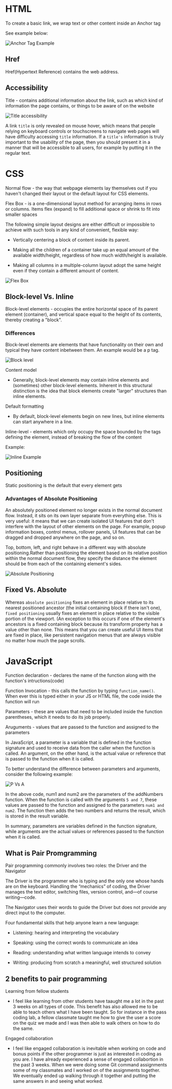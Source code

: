 
# HTML

To create a basic link, we wrap text or other content inside an Anchor tag

See example below:

![Anchor Tag Example](notePics/anchorTagex.png)

## Href

Href(Hypertext Reference) contains the web address.

## Accessibility

Title - contains additional information about the link, such as which kind of information the page contains, or things to be aware of on the website

![Title accessibility](notePics/title.png)

A link `title` is only revealed on mouse hover, which means that people relying on keyboard controls or touchscreens to navigate web pages will have difficulty accessing `title` information. If a `title's` information is truly important to the usability of the page, then you should present it in a manner that will be accessible to all users, for example by putting it in the regular text.

# CSS

Normal flow - the way that webpage elements lay themselves out if you haven't changed their layout or the default layout for CSS elements.

Flex Box - is a one-dimensional layout method for arranging items in rows or columns. Items flex (expand) to fill additional space or shrink to fit into smaller spaces

The following simple layout designs are either difficult or impossible to achieve with such tools in any kind of convenient, flexible way:

- Vertically centering a block of content inside its parent.

- Making all the children of a container take up an equal amount of the available width/height, regardless of how much width/height is available.

- Making all columns in a multiple-column layout adopt the same height even if they contain a different amount of content.

![Flex Box](notePics/flex.jpg)

## Block-level Vs. Inline

Block-level elements - occupies the entire horizontal space of its parent element (container), and vertical space equal to the height of its contents, thereby creating a "block".

### Differences

Block-level elements are elements that have functionality on their own and typical they have content inbetween them. An example would be a p tag.

![Block level](notePics/blockLevelcomp.png)

Content model

- Generally, block-level elements may contain inline elements and (sometimes) other block-level elements. Inherent in this structural distinction is the idea that block elements create "larger" structures than inline elements.

Default formatting

- By default, block-level elements begin on new lines, but inline elements can start anywhere in a line.

Inline-level - elements which only occupy the space bounded by the tags defining the element, instead of breaking the flow of the content

Example:

![Inline Example](notePics/inline-levelComp.png)

## Positioning

Static positioning is the default that every element gets

### Advantages of Absolute Positioning

An absolutely positioned element no longer exists in the normal document flow. Instead, it sits on its own layer separate from everything else. This is very useful: it means that we can create isolated UI features that don't interfere with the layout of other elements on the page. For example, popup information boxes, control menus, rollover panels, UI features that can be dragged and dropped anywhere on the page, and so on.

Top, bottom, left, and right behave in a different way with absolute positioning.Rather than positioning the element based on its relative position within the normal document flow, they specify the distance the element should be from each of the containing element's sides.

![Absolute Positioning](notePics/absolutepostionig.png)

## Fixed Vs. Absolute

Whereas `absolute positioning` fixes an element in place relative to its nearest positioned ancestor (the initial containing block if there isn't one), `fixed positioning` usually fixes an element in place relative to the visible portion of the viewport. (An exception to this occurs if one of the element's ancestors is a fixed containing block because its transform property has a value other than none. This means that you can create useful UI items that are fixed in place, like persistent navigation menus that are always visible no matter how much the page scrolls.

# JavaScript

Function declaration - declares the name of the function along with the function's intructions(code)

Function Invocation - this calls the function by typing `function_name()`. When ever this is typed either in your JS or HTML file, the code inside the function will run

Parameters - these are values that need to be included inside the function parentheses, which it needs to do its job properly.

Aruguments - values that are passed to the function and assigned to the parameters 

In JavaScript, a parameter is a variable that is defined in the function signature and used to receive data from the caller when the function is called. An argument, on the other hand, is the actual value or reference that is passed to the function when it is called.

To better understand the difference between parameters and arguments, consider the following example:

![P Vs A](notePics/ParametersVsArguments.png)

In the above code, num1 and num2 are the parameters of the addNumbers function. When the function is called with the arguments `5 and 7`, these values are passed to the function and assigned to the parameters `num1 and num2`. The function then adds the two numbers and returns the result, which is stored in the result variable.

In summary, parameters are variables defined in the function signature, while arguments are the actual values or references passed to the function when it is called.


## What is Pair Promgramming

Pair programming commonly involves two roles: the Driver and the Navigator

The Driver is the programmer who is typing and the only one whose hands are on the keyboard. Handling the “mechanics” of coding, the Driver manages the text editor, switching files, version control, and—of course writing—code. 

The Navigator uses their words to guide the Driver but does not provide any direct input to the computer. 

Four fundamental skills that help anyone learn a new language:

- Listening: hearing and interpreting the vocabulary

- Speaking: using the correct words to communicate an idea

- Reading: understanding what written language intends to convey

- Writing: producing from scratch a meaningful, well structured solution

## 2 benefits to pair programming

Learning from fellow students

- I feel like learning from other students have taaught me a lot in the past 3 weeks on all types of code. This benefit has also allowed me to be able to teach others what I have been taught. So for instance in the pass coding lab, a fellow classmate taught me how to give the user a score on the quiz we made and I was then able to walk others on how to do the same.

Engaged collaboration

- I feel like engaged collaboration is inevitable when working on code and bonus points if the other programmer is just as interested in coding as you are. I have already experienced a sense of engaged collabortion in the past 3 weeks. When we were doing some Git command assignments some of my classmates and I worked on of the assignments together. We eventually ended up walking through it together and putting the same answers in and seeing what worked.

